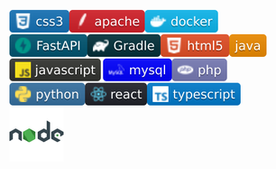 <img src="css3.svg"><img src="apache.png.svg"><img src="docker.svg"><img src="FastAPI.svg"><img src="gradle.svg"><img src="html5.svg"><img src="java.svg"><img src="JavaScript.svg">
<img src="mysql.svg"><img src="php.svg"><img src="Python.svg"><img src="react.svg"><img src="Typescript.svg"><img src="icons8-nodejs.svg "> 












